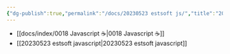 ```yaml
---
{"dg-publish":true,"permalink":"/docs/20230523 estsoft js/","title":"20230523 estsoft js"}
---
```


- [[docs/index/0018 Javascript ☕️\|0018 Javascript ☕️]]
- [[20230523 estsoft javascript\|20230523 estsoft javascript]]
